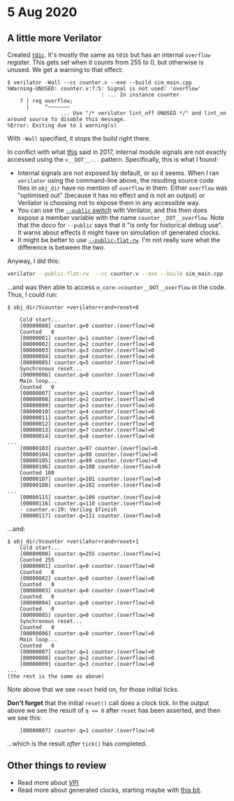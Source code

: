 # 5 Aug 2020

## A little more Verilator

Created [`t01c`](https://github.com/algofoogle/sandpit/tree/master/fpga/verilator/test01/t01c). It's mostly the same as `t01b` but has an internal `overflow` register. This gets set when it counts from 255 to 0, but otherwise is unused. We get a warning to that effect:

```
$ verilator -Wall --cc counter.v --exe --build sim_main.cpp
%Warning-UNUSED: counter.v:7:5: Signal is not used: 'overflow'
                              : ... In instance counter
    7 | reg overflow;
      |     ^~~~~~~~
                 ... Use "/* verilator lint_off UNUSED */" and lint_on around source to disable this message.
%Error: Exiting due to 1 warning(s)
```

With `-Wall` specified, it stops the build right there.

In conflict with what [this](https://zipcpu.com/blog/2017/06/21/looking-at-verilator.html) said in 2017, internal module signals are not exactly accessed using the `v__DOT__...` pattern. Specifically, this is what I found:
*   Internal signals are not exposed by default, or so it seems. When I ran `verilator` using the command-line above, the resulting source code files in `obj_dir` have no mention of `overflow` in them. Either `overflow` was "optimised out" (because it has no effect and is not an output) or Verilator is choosing not to expose them in any accessible way.
*   You can use the [`--public` switch](https://www.veripool.org/wiki/verilator/Manual-verilator#public) with Verilator, and this then does expose a member variable with the name `counter__DOT__overflow`. Note that the doco for `--public` says that it "is only for historical debug use". It warns about effects it might have on simulation of generated clocks.
*   It might be better to use [`--public-flat-rw`](https://www.veripool.org/wiki/verilator/Manual-verilator#public-flat-rw). I'm not really sure what the difference is between the two.

Anyway, I did this:

```bash
verilator --public-flat-rw  --cc counter.v --exe --build sim_main.cpp
```

...and was then able to access `m_core->counter__DOT__overflow` in the code. Thus, I could run:

```
$ obj_dir/Vcounter +verilator+rand+reset+0

    Cold start...
    [00000000] counter.q=0 counter.(overflow)=0
    Counted   0
    [00000001] counter.q=1 counter.(overflow)=0
    [00000002] counter.q=2 counter.(overflow)=0
    [00000003] counter.q=3 counter.(overflow)=0
    [00000004] counter.q=4 counter.(overflow)=0
    [00000005] counter.q=5 counter.(overflow)=0
    Synchronous reset...
    [00000006] counter.q=0 counter.(overflow)=0
    Main loop...
    Counted   0
    [00000007] counter.q=1 counter.(overflow)=0
    [00000008] counter.q=2 counter.(overflow)=0
    [00000009] counter.q=3 counter.(overflow)=0
    [00000010] counter.q=4 counter.(overflow)=0
    [00000011] counter.q=5 counter.(overflow)=0
    [00000012] counter.q=6 counter.(overflow)=0
    [00000013] counter.q=7 counter.(overflow)=0
    [00000014] counter.q=8 counter.(overflow)=0
...
    [00000103] counter.q=97 counter.(overflow)=0
    [00000104] counter.q=98 counter.(overflow)=0
    [00000105] counter.q=99 counter.(overflow)=0
    [00000106] counter.q=100 counter.(overflow)=0
    Counted 100
    [00000107] counter.q=101 counter.(overflow)=0
    [00000108] counter.q=102 counter.(overflow)=0
...
    [00000115] counter.q=109 counter.(overflow)=0
    [00000116] counter.q=110 counter.(overflow)=0
    - counter.v:19: Verilog $finish
    [00000117] counter.q=111 counter.(overflow)=0
```

...and:

```
$ obj_dir/Vcounter +verilator+rand+reset+1
    Cold start...
    [00000000] counter.q=255 counter.(overflow)=1
    Counted 255
    [00000001] counter.q=0 counter.(overflow)=0
    Counted   0
    [00000002] counter.q=0 counter.(overflow)=0
    Counted   0
    [00000003] counter.q=0 counter.(overflow)=0
    Counted   0
    [00000004] counter.q=0 counter.(overflow)=0
    Counted   0
    [00000005] counter.q=0 counter.(overflow)=0
    Synchronous reset...
    Counted   0
    [00000006] counter.q=0 counter.(overflow)=0
    Main loop...
    Counted   0
    [00000007] counter.q=1 counter.(overflow)=0
    [00000008] counter.q=2 counter.(overflow)=0
    [00000009] counter.q=3 counter.(overflow)=0
...
(the rest is the same as above)
```

Note above that we see `reset` held on, for those initial ticks.

**Don't forget** that the initial `reset()` call does a clock tick. In the output above we see the result of `q <= 0` after `reset` has been asserted, and then we see this:

```
    [00000007] counter.q=1 counter.(overflow)=0
```

...which is the result *after* `tick()` has completed.


## Other things to review

*   Read more about [VPI](https://www.veripool.org/wiki/verilator/Manual-verilator#VERIFICATION-PROCEDURAL-INTERFACE-VPI)
*   Read more about generated clocks, starting maybe with [this bit](https://www.veripool.org/wiki/verilator/Manual-verilator#Generated-Clocks).
